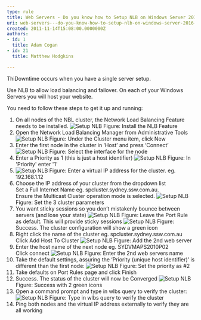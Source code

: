 ```yaml
---
type: rule
title: Web Servers - Do you know how to Setup NLB on Windows Server 2016? (aka Network Load Balancing)
uri: web-servers---do-you-know-how-to-setup-nlb-on-windows-server-2016-aka-network-load-balancing
created: 2011-11-14T15:08:00.0000000Z
authors:
- id: 1
  title: Adam Cogan
- id: 21
  title: Matthew Hodgkins

---
```


 
ThiDowntime occurs when you have a single server setup.

Use NLB to allow load balancing and failover. On each of your Windows Servers you will host your website.

You need to follow these steps to get it up and running:

1. On all nodes of the NBL cluster, the Network Load Balancing Feature needs to be installed.
![Setup NLB](/ITAndNetworking/RulesToBetterWindowsServers/PublishingImages/Setup-NLB-1.jpg) Figure: Install the NLB Feature
2. Open the Network Load Balancing Manager from Administrative Tools
![Setup NLB](/ITAndNetworking/RulesToBetterWindowsServers/PublishingImages/Setup-NLB-2.jpg) Figure: Under the Cluster menu item, click New
3. Enter the first node in the cluster in ‘Host’ and press ‘Connect’
![Setup NLB](/ITAndNetworking/RulesToBetterWindowsServers/PublishingImages/Setup-NLB-3.jpg) Figure: Select the interface for the node
4. Enter a Priority as 1 (this is just a host identifier)
![Setup NLB](/ITAndNetworking/RulesToBetterWindowsServers/PublishingImages/Setup-NLB-4.jpg) Figure: In 'Priority' enter '1'
5. ![Setup NLB](/ITAndNetworking/RulesToBetterWindowsServers/PublishingImages/Setup-NLB-5.jpg) Figure: Enter a virtual IP address for the cluster.  eg. 192.168.1.12
6. Choose the IP address of your cluster from the dropdown list <br>Set a Full Internet Name eg.  spcluster.sydney.ssw.com.au. 
<br>Ensure the Multicast Cluster operation mode is selected.
![Setup NLB](/ITAndNetworking/RulesToBetterWindowsServers/PublishingImages/Setup-NLB-6.jpg) Figure: Set the 3 cluster parameters
7. You want sticky sessions so you don’t mistakenly bounce between servers (and lose your state)
![Setup NLB](/ITAndNetworking/RulesToBetterWindowsServers/PublishingImages/Setup-NLB-7.jpg) Figure: Leave the Port Rule as default. This will provide sticky sessions
![Setup NLB](/ITAndNetworking/RulesToBetterWindowsServers/PublishingImages/Setup-NLB-8.jpg) Figure: Success. The cluster configuration will show a green icon
8. Right click the name of the cluster eg. spcluster.sydney.ssw.com.au<br>Click Add Host To Cluster
![Setup NLB](/ITAndNetworking/RulesToBetterWindowsServers/PublishingImages/Setup-NLB-9.jpg) Figure: Add the 2nd web server
9. Enter the host name of the next node eg. SYDVMAPS2010P02
<br>Click connect
![Setup NLB](/ITAndNetworking/RulesToBetterWindowsServers/PublishingImages/Setup-NLB-10.jpg) Figure: Enter the 2nd web servers name
10. Take the default settings, assuring the ‘Priority (unique host identifier)’ is different than the first node:
![Setup NLB](/ITAndNetworking/RulesToBetterWindowsServers/PublishingImages/Setup-NLB-11.jpg) Figure: Set the priority as #2
11. Take defaults on Port Rules page and click Finish
12. Success. The status of the cluster will now be Converged
![Setup NLB](/ITAndNetworking/RulesToBetterWindowsServers/PublishingImages/Setup-NLB-12.jpg) Figure: Success with 2 green icons
13. Open a command prompt and type in wlbs query to verify the cluster:
![Setup NLB](/ITAndNetworking/RulesToBetterWindowsServers/PublishingImages/Setup-NLB-13.jpg) Figure: Type in wlbs query to verify the cluster
14. Ping both nodes and the virtual IP address externally to verify they are all working


